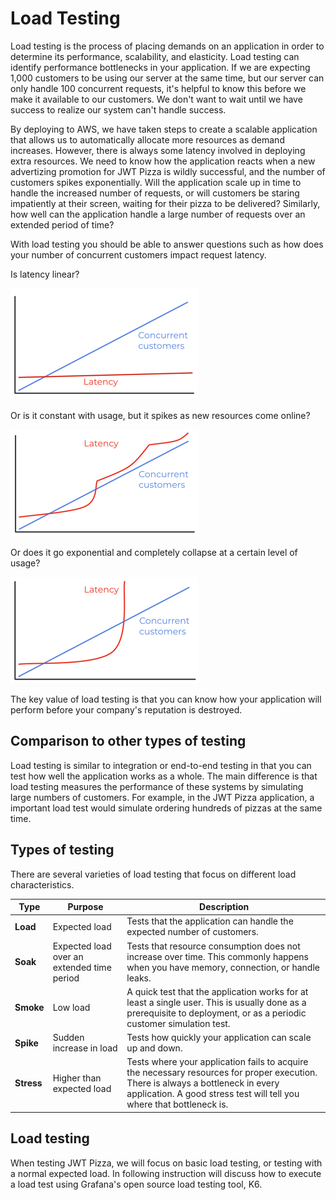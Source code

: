 # Load Testing

Load testing is the process of placing demands on an application in order to determine its performance, scalability, and elasticity. Load testing can identify performance bottlenecks in your application. If we are expecting 1,000 customers to be using our server at the same time, but our server can only handle 100 concurrent requests, it's helpful to know this before we make it available to our customers. We don't want to wait until we have success to realize our system can't handle success.

By deploying to AWS, we have taken steps to create a scalable application that allows us to automatically allocate more resources as demand increases. However, there is always some latency involved in deploying extra resources. We need to know how the application reacts when a new advertizing promotion for JWT Pizza is wildly successful, and the number of customers spikes exponentially. Will the application scale up in time to handle the increased number of requests, or will customers be staring impatiently at their screen, waiting for their pizza to be delivered? Similarly, how well can the application handle a large number of requests over an extended period of time?

With load testing you should be able to answer questions such as how does your number of concurrent customers impact request latency.

Is latency linear?

![Linear scaling](linearScaling.png)

Or is it constant with usage, but it spikes as new resources come online?

![Spiky scaling](spikyScaling.png)

Or does it go exponential and completely collapse at a certain level of usage?

![Exponential scaling](exponentialScaling.png)

The key value of load testing is that you can know how your application will perform before your company's reputation is destroyed.

## Comparison to other types of testing

Load testing is similar to integration or end-to-end testing in that you can test how well the application works as a whole. The main difference is that load testing measures the performance of these systems by simulating large numbers of customers. For example, in the JWT Pizza application, a important load test would simulate ordering hundreds of pizzas at the same time.

## Types of testing

There are several varieties of load testing that focus on different load characteristics.

| Type       | Purpose                                    | Description                                                                                                                                                                                               |
| ---------- | ------------------------------------------ | --------------------------------------------------------------------------------------------------------------------------------------------------------------------------------------------------------- |
| **Load**   | Expected load                              | Tests that the application can handle the expected number of customers.                                                                                                                                   |
| **Soak**   | Expected load over an extended time period | Tests that resource consumption does not increase over time. This commonly happens when you have memory, connection, or handle leaks.                                                                     |
| **Smoke**  | Low load                                   | A quick test that the application works for at least a single user. This is usually done as a prerequisite to deployment, or as a periodic customer simulation test.                                      |
| **Spike**  | Sudden increase in load                    | Tests how quickly your application can scale up and down.                                                                                                                                                 |
| **Stress** | Higher than expected load                  | Tests where your application fails to acquire the necessary resources for proper execution. There is always a bottleneck in every application. A good stress test will tell you where that bottleneck is. |

## Load testing

When testing JWT Pizza, we will focus on basic load testing, or testing with a normal expected load. In following instruction will discuss how to execute a load test using Grafana's open source load testing tool, K6.
